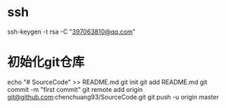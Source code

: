 # ssh
ssh-keygen -t rsa -C "397063810@qq.com"

# 初始化git仓库
echo "# SourceCode" >> README.md
git init
git add README.md
git commit -m "first commit"
git remote add origin git@github.com:chenchuang93/SourceCode.git
git push -u origin master